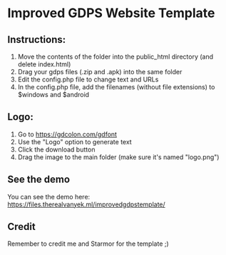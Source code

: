# Improved GDPS Website Template
## Instructions:

1. Move the contents of the folder into the public_html directory (and delete index.html)
2. Drag your gdps files (.zip and .apk) into the same folder
3. Edit the config.php file to change text and URLs
4. In the config.php file, add the filenames (without file extensions) to $windows and $android

## Logo:

1. Go to https://gdcolon.com/gdfont
2. Use the "Logo" option to generate text
3. Click the download button
4. Drag the image to the main folder (make sure it's named "logo.png")

## See the demo
You can see the demo here: https://files.therealvanyek.ml/improvedgdpstemplate/
## Credit
Remember to credit me and Starmor for the template ;)

